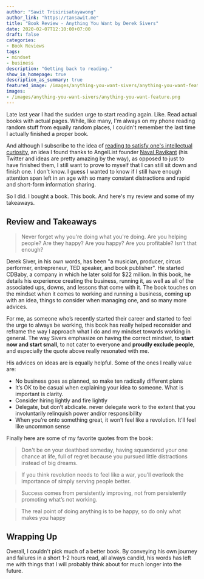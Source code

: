 ```yaml
---
author: "Sawit Trisirisatayawong"
author_link: "https://tansawit.me"
title: "Book Review - Anything You Want by Derek Sivers"
date: 2020-02-07T12:10:00+07:00
draft: false
categories:
- Book Reviews
tags:
- mindset
- business
description: "Getting back to reading."
show_in_homepage: true
description_as_summary: true
featured_image: /images/anything-you-want-sivers/anything-you-want-feature.png
images:
- /images/anything-you-want-sivers/anything-you-want-feature.png
---
```


Late last year I had the sudden urge to start reading again. Like. Read actual books with actual pages. While, like many, I'm always on my phone reading random stuff from equally random places, I couldn't remember the last time I actually finished a proper book. 

And although I subscribe to the idea of [reading to satisfy one's intellectual curiosity](https://www.youtube.com/watch?v=ywfx3Um3dsg), an idea I found thanks to AngelList founder [Naval Ravikant](https://twitter.com/naval) (his Twitter and ideas are pretty amazing by the way), as opposed to just to have finished them, I still want to prove to myself that I can still sit down and finish one. I don't know. I guess I wanted to know if I still have enough attention span left in an age with so many constant distractions and rapid and short-form information sharing. 

So I did. I bought a book. This book. And here's my review and some of my
takeaways.

## Review and Takeaways

> Never forget why you're doing what you're doing. Are you helping people? Are they happy? Are you happy? Are you profitable? Isn't that enough?

Derek Siver, in his own words, has been "a musician, producer, circus performer, entrepreneur, TED speaker, and book publisher". He started CDBaby, a company in which he later sold for $22 million. In this book, he details his experience creating the business, running it, as well as all of the associated ups, downs, and lessons that come with it. The book touches on the mindset when it comes to working and running a business, coming up with an idea, things to consider when managing one, and so many more advices.

For me, as someone who’s recently started their career and started to feel the urge to always be working, this book has really helped reconsider and reframe the way I approach what I do and my mindset towards working in general. The way Sivers emphasize on having the correct mindset, to **start now and start small**, to not cater to everyone and **proudly exclude people**, and especially the quote above really resonated with me.

His advices on ideas are is equally helpful. Some of the ones I really value
are:

- No business goes as planned, so make ten radically different plans
- It’s OK to be casual when explaining your idea to someone. What is important is clarity.
- Consider hiring lightly and fire lightly
- Delegate, but don’t abdicate. never delegate work to the extent that you involuntarily relinquish power and/or responsibility
- When you’re onto something great, it won’t feel like a revolution. It’ll feel like uncommon sense

Finally here are some of my favorite quotes from the book:

> Don't be on your deathbed someday, having squandered your one chance at life, full of regret because you pursued little distractions instead of big dreams.

> If you think revolution needs to feel like a war, you’ll overlook the importance of simply serving people better.

> Success comes from persistently improving, not from persistently promoting what’s not working.

> The real point of doing anything is to be happy, so do only what makes you happy

## Wrapping Up

Overall, I couldn't pick much of a better book. By conveying his
own journey and failures in a short 1-2 hours read, all always candid, his words has left me with things
that I will probably think about for much longer into the future.


